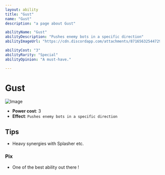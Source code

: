 ```yaml
---
layout: ability
title: "Gust"
name: "Gust"
description: "a page about Gust"

abilityName: "Gust"
abilityDescription: "Pushes enemy bots in a specific direction"
abilityImageUrl: "https://cdn.discordapp.com/attachments/871656325447295016/871657070695424010/Screenshot_2021-08-02-14-54-47-972_com.f1player.jpg"

abilityCost: "3"
abilityRarity: "Special"
abilityOpinion: "A must-have."

---
```


# Gust

![Image](https://cdn.discordapp.com/attachments/871656325447295016/871657070695424010/Screenshot_2021-08-02-14-54-47-972_com.f1player.jpg)

* **Power cost**: 3
* **Effect**: `Pushes enemy bots in a specific direction`

## Tips

- Heavy synergies with Splasher etc.

### Pix

- One of the best ability out there !
